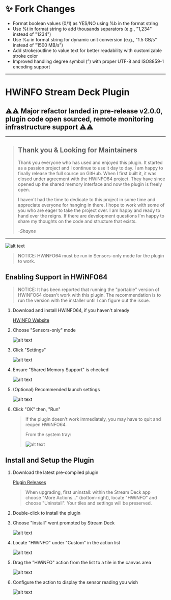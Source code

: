 # ✨ Fork Changes

- Format boolean values (0/1) as YES/NO using %b in the format string
- Use %t in format string to add thousands separators (e.g., "1,234" instead of "1234")
- Use %u in format string for dynamic unit conversion (e.g., "1.5 GB/s" instead of "1500 MB/s")
- Add stroke/outline to value text for better readability with customizable stroke color
- Improved handling degree symbol (°) with proper UTF-8 and ISO8859-1 encoding support

---

# HWiNFO Stream Deck Plugin

## ⚠⚠ Major refactor landed in pre-release v2.0.0, plugin code open sourced, remote monitoring infrastructure support ⚠⚠

---

>## Thank you & Looking for Maintainers
>
>Thank you everyone who has used and enjoyed this plugin. It started as a passion project and I continue to use it day to day. I am happy to finally release the full source on GitHub. When I first built it, it was closed under agreement with the HWiNFO64 project. They have since opened up the shared memory interface and now the plugin is freely open.
>
>I haven't had the time to dedicate to this project in some time and appreciate everyone for hanging in there. I hope to work with some of you who are eager to take the project over. I am happy and ready to hand over the reigns. If there are development questions I'm happy to share my thoughts on the code and structure that exists.
>
>*-Shayne*

---

![alt text](images/demo.gif "HWiNFO64 Stream Deck Plugin Demo")

> NOTICE: HWiNFO64 must be run in Sensors-only mode for the plugin to work.

## Enabling Support in HWiNFO64

> NOTICE: It has been reported that running the "portable" version of HWiNFO64 doesn't work with this plugin. The recommendation is to run the version with the installer until I can figure out the issue.

1. Download and install HWiNFO64, if you haven't already

    [HWiNFO Website](https://www.hwinfo.com)

2. Choose "Sensors-only" mode

    ![alt text](images/sensorsonly.png "HWiNFO64 Sensors Only")

3. Click "Settings"

    ![alt text](images/clicksettings.png "HWiNFO64 Click Settings")

4. Ensure "Shared Memory Support" is checked

    ![alt text](images/sharedmemory.png "HWiNFO64 Settings")

5. (Optional) Recommended launch settings

    ![alt text](images/recommendedsettings.png "Quit HWiNFO64")

6. Click "OK" then, "Run"

    > If the plugin doesn't work immediately, you may have to quit and reopen HWiNFO64.
    >
    > From the system tray:
    >
    > ![alt text](images/contextquit.png "Quit HWiNFO64")


## Install and Setup the Plugin

1. Download the latest pre-compiled plugin

    [Plugin Releases](../../releases)

    > When upgrading, first uninstall: within the Stream Deck app choose "More Actions..." (bottom-right), locate "HWiNFO" and choose "Uninstall". Your tiles and settings will be preserved.

2. Double-click to install the plugin

3. Choose "Install" went prompted by Stream Deck

    ![alt text](images/streamdeckinstall.png "Stream Deck Plugin Installation")

4. Locate "HWiNFO" under "Custom" in the action list

    ![alt text](images/streamdeckactionlist.png "Stream Deck Action List")

5. Drag the "HWiNFO" action from the list to a tile in the canvas area

    ![alt text](images/dragaction.gif "Drag Action")

6. Configure the action to display the sensor reading you wish

    ![alt text](images/configureaction.gif "Configure Action")
